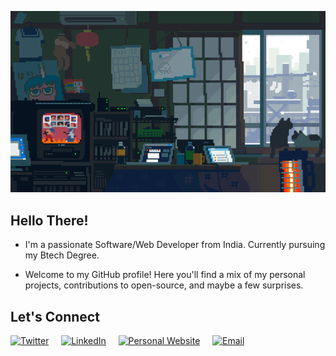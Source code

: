 ![GIF](/Assets/Banner.gif)

## Hello There!

- I'm a passionate Software/Web Developer from India. Currently pursuing my Btech Degree.

- Welcome to my GitHub profile! Here you'll find a mix of my personal projects, contributions to open-source, and maybe a few surprises.

## Let's Connect

[![Twitter](https://img.shields.io/badge/Twitter-%231DA1F2.svg?&style=for-the-badge&logo=Twitter&logoColor=white)](https://twitter.com/itzshamit)&nbsp;&nbsp;&nbsp;&nbsp;
[![LinkedIn](https://img.shields.io/badge/LinkedIn-%230077B5.svg?&style=for-the-badge&logo=linkedin&logoColor=white)](https://www.linkedin.com/in/shamit-mishra-6a0725267/)&nbsp;&nbsp;&nbsp;&nbsp;
[![Personal Website](https://img.shields.io/badge/Personal%20Website-%2312100E.svg?&style=for-the-badge&logo=GitHub&logoColor=white)](https://shamit.is-a.dev/?source=github)&nbsp;&nbsp;&nbsp;&nbsp;
[![Email](https://img.shields.io/badge/Email-%23D14836.svg?&style=for-the-badge&logo=Gmail&logoColor=white)](mailto:shamitmishra22@gmail.com)&nbsp;&nbsp;&nbsp;&nbsp;
